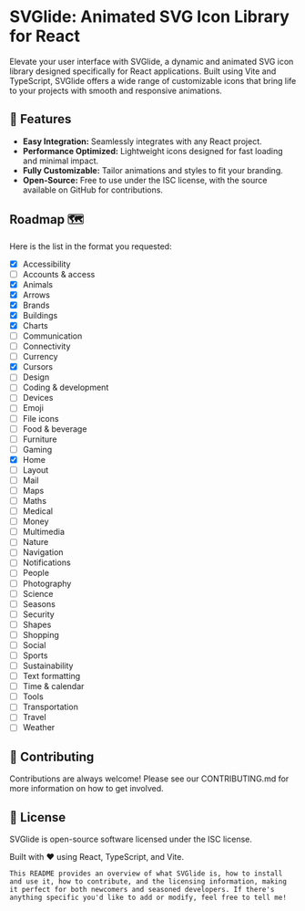 # SVGlide: Animated SVG Icon Library for React

Elevate your user interface with SVGlide, a dynamic and animated SVG icon library designed specifically for React applications. Built using Vite and TypeScript, SVGlide offers a wide range of customizable icons that bring life to your projects with smooth and responsive animations.

## 🚀 Features

- **Easy Integration:** Seamlessly integrates with any React project.
- **Performance Optimized:** Lightweight icons designed for fast loading and minimal impact.
- **Fully Customizable:** Tailor animations and styles to fit your branding.
- **Open-Source:** Free to use under the ISC license, with the source available on GitHub for contributions.

## Roadmap 🗺

Here is the list in the format you requested:

- [x] Accessibility
- [ ] Accounts & access
- [x] Animals
- [x] Arrows
- [x] Brands
- [x] Buildings
- [x] Charts
- [ ] Communication
- [ ] Connectivity
- [ ] Currency
- [x] Cursors
- [ ] Design
- [ ] Coding & development
- [ ] Devices
- [ ] Emoji
- [ ] File icons
- [ ] Food & beverage
- [ ] Furniture
- [ ] Gaming
- [x] Home
- [ ] Layout
- [ ] Mail
- [ ] Maps
- [ ] Maths
- [ ] Medical
- [ ] Money
- [ ] Multimedia
- [ ] Nature
- [ ] Navigation
- [ ] Notifications
- [ ] People
- [ ] Photography
- [ ] Science
- [ ] Seasons
- [ ] Security
- [ ] Shapes
- [ ] Shopping
- [ ] Social
- [ ] Sports
- [ ] Sustainability
- [ ] Text formatting
- [ ] Time & calendar
- [ ] Tools
- [ ] Transportation
- [ ] Travel
- [ ] Weather

## 🔄 Contributing

Contributions are always welcome! Please see our CONTRIBUTING.md for more information on how to get involved.

## 📄 License

SVGlide is open-source software licensed under the ISC license.

Built with ❤️ using React, TypeScript, and Vite.

`This README provides an overview of what SVGlide is, how to install and use it, how to contribute, and the licensing information, making it perfect for both newcomers and seasoned developers. If there's anything specific you'd like to add or modify, feel free to tell me!`
